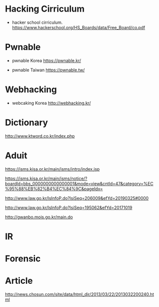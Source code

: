 # Hacking Cirriculum
- hacker school cirriculum.
https://www.hackerschool.org/HS_Boards/data/Free_Board/co.pdf

# Pwnable
- pwnable Korea
https://pwnable.kr/ <p>
- pwnable Taiwan
https://pwnable.tw/

# Webhacking
- webcaking Korea
http://webhacking.kr/

# Dictionary
http://www.ktword.co.kr/index.php

# Aduit
https://isms.kisa.or.kr/main/isms/intro/index.jsp <p>
https://isms.kisa.or.kr/main/isms/notice/?boardId=bbs_0000000000000001&mode=view&cntId=47&category=%EC%95%88%EB%82%B4%EC%84%9C&pageIdx= <p>
http://www.law.go.kr/lsInfoP.do?lsiSeq=206009&efYd=20190325#0000 <p>
http://www.law.go.kr/lsInfoP.do?lsiSeq=195062&efYd=20171019 <p>
http://gwanbo.mois.go.kr/main.do

# IR

# Forensic

# Article
http://news.chosun.com/site/data/html_dir/2013/03/22/2013032200240.html <p>

